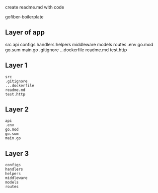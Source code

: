 create readme.md with code

gofiber-boilerplate

Layer of app
--- 
src
    api
        configs
        handlers
        helpers
        middleware
        models
        routes
    .env
    go.mod
    go.sum
    main.go
.gitignore
...dockerfile
readme.md
test.http

Layer 1
--- 
    src
    .gitignore
    ...dockerfile
    readme.md
    test.http

Layer 2
--- 
    api
    .env
    go.mod
    go.sum
    main.go

Layer 3
--- 
    configs
    handlers
    helpers
    middleware
    models
    routes